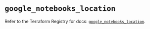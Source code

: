 # `google_notebooks_location`

Refer to the Terraform Registry for docs: [`google_notebooks_location`](https://registry.terraform.io/providers/hashicorp/google-beta/6.18.1/docs/resources/google_notebooks_location).
